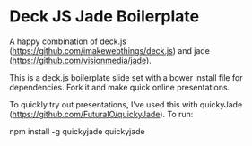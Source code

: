 # Deck JS Jade Boilerplate

A happy combination of deck.js (https://github.com/imakewebthings/deck.js) and jade (https://github.com/visionmedia/jade).

This is a deck.js boilerplate slide set with a bower install file for dependencies. Fork it and make quick online presentations.

To quickly try out presentations, I've used this with quickyJade (https://github.com/FuturaIO/quickyJade). To run:

  npm install -g quickyjade
  quickyjade
